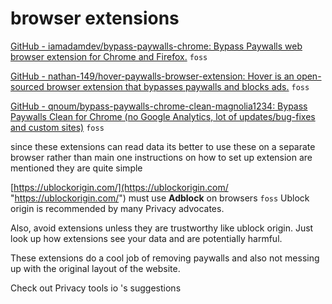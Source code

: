 # browser extensions

[GitHub - iamadamdev/bypass-paywalls-chrome: Bypass Paywalls web browser extension for Chrome and Firefox.](https://github.com/iamadamdev/bypass-paywalls-chrome#bypass-paywalls "https://github.com/iamadamdev/bypass-paywalls-chrome#bypass-paywalls") `foss` 

[GitHub - nathan-149/hover-paywalls-browser-extension: Hover is an open-sourced browser extension that bypasses paywalls and blocks ads.](https://github.com/nathan-149/hover-paywalls-browser-extension#readme "https://github.com/nathan-149/hover-paywalls-browser-extension#readme") `foss` 

[GitHub - qnoum/bypass-paywalls-chrome-clean-magnolia1234: Bypass Paywalls Clean for Chrome (no Google Analytics, lot of updates/bug-fixes and custom sites)](https://github.com/qnoum/bypass-paywalls-chrome-clean-magnolia1234#readme "https://github.com/qnoum/bypass-paywalls-chrome-clean-magnolia1234#readme") `foss` 

since these extensions can read data its better to use these on a separate browser rather than main one 
instructions on how to set up extension are mentioned they are quite simple

[https://ublockorigin.com/](https://ublockorigin.com/ "https://ublockorigin.com/") must use **Adblock** on browsers `foss` Ublock origin is recommended by many Privacy advocates. 

Also, avoid extensions unless they are trustworthy like ublock origin. Just look up how extensions see your data and are potentially harmful.

These extensions do a cool job of removing paywalls and also not messing up with the original layout of the website.

Check out Privacy tools io 's  suggestions 
